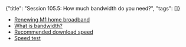 {"title": "Session 105.5: How much bandwidth do you need?", "tags": []}

* [Renewing M1 home broadband](https://www.m1.com.sg/home-broadband/plans)
* [What is bandwidth?](https://www.lifewire.com/what-is-bandwidth-2625809)
* [Recommended download speed](https://blog.seedly.sg/500mbps-vs-1gbps-singapore-broadband/)
* [Speed test](https://www.speedtest.net/)


